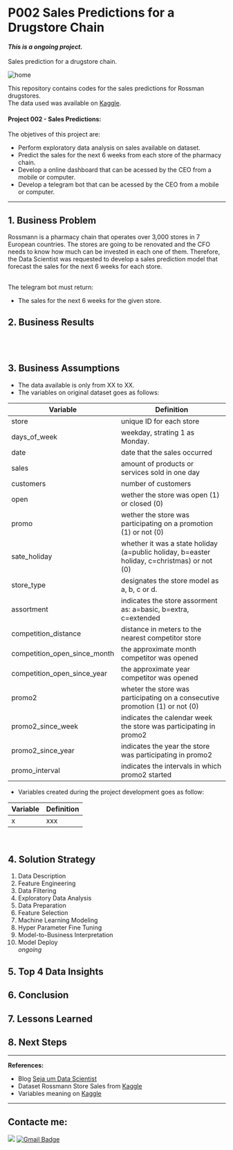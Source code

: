 # P002 Sales Predictions for a Drugstore Chain
**_This is a ongoing project._** <br><br>
Sales prediction for a drugstore chain.

![home](https://www.gsmmaniak.pl/wp-content/uploads/gsmmaniak/2019/03/rossmann-wypuscil-promocje-w-black-friday-ale-mocno-sie-przeliczyl-rozwscieczeni-klienci-skladaja-skargi-zwykle-zlodziejstwo-2389046.jpg) 

This repository contains codes for the sales predictions for Rossman drugstores. <br>
The data used was available on [Kaggle](https://www.kaggle.com/c/rossmann-store-sales).

#### Project 002 - Sales Predictions:
The objetives of this project are:
* Perform exploratory data analysis on sales available on dataset.
* Predict the sales for the next 6 weeks from each store of the pharmacy chain.
* Develop a online dashboard that can be acessed by the CEO from a mobile or computer.
* Develop a telegram bot that can be acessed by the CEO from a mobile or computer.

---
## 1. Business Problem
Rossmann is a pharmacy chain that operates over 3,000 stores in 7 European countries. The stores are going to be renovated and the CFO needs to know how much can be invested in each one of them. Therefore, the Data Scientist was requested to develop a sales prediction model that  forecast the sales for the next 6 weeks for each store.
<!-- Marco: This forecast also informs the CEO which store is able to account for its own restoration with the income within this period. -->

<br>The telegram bot must return:
   * The sales for the next 6 weeks for the given store.<br>

## 2. Business Results
<br>
<br>

## 3. Business Assumptions
* The data available is only from XX to XX.
* The variables on original dataset goes as follows:<br>

Variable | Definition
------------ | -------------
|store | unique ID for each store|
|days_of_week | weekday, strating 1 as Monday. |
|date | date that the sales occurred|
|sales | amount of products or services sold in one day  |
|customers | number of customers |
|open | wether the store was open (1) or closed (0)|
|promo | wether the store was participating on a promotion (1) or not (0)|
|sate_holiday | whether it was a state holiday (a=public holiday, b=easter holiday, c=christmas) or not (0) |
|store_type | designates the store model as a, b, c or d. |
|assortment | indicates the store assorment as: a=basic, b=extra, c=extended|
|competition_distance | distance in meters to the nearest competitor store |
|competition_open_since_month | the approximate month competitor was opened|
|competition_open_since_year | the approximate year competitor was opened|
|promo2 | wheter the store was participating on a consecutive promotion (1) or not (0)|
|promo2_since_week | indicates the calendar week the store was participating in promo2|
|promo2_since_year | indicates the year the store was participating in promo2|
|promo_interval | indicates the intervals in which promo2 started|

* Variables created during the project development goes as follow:

Variable | Definition
------------ | -------------
| x | xxx |


<br>

## 4. Solution Strategy
1. Data Description
2. Feature Engineering
3. Data Filtering
4. Exploratory Data Analysis
5. Data Preparation
6. Feature Selection
7. Machine Learning Modeling
8. Hyper Parameter Fine Tuning
9. Model-to-Business Interpretation
10. Model Deploy
<br>_ongoing_<br>

## 5. Top 4 Data Insights
<!-- 1. Properties built with basements decreased after the 80s
2. Almost 60% of the properties became available during summer/spring.
3. 50% of properties that should be bought are in a 15km radius from the lake.
4. Properties selected to be bought in a 15km radius from lake correspond to 60% of expected profit. -->

## 6. Conclusion
<!-- The objective of this project was to create a online dashboard to House Rocket's CEO. Deploying the dashboard on Heroku platforms provided the CEO acess from anywhere facilitating data visualization and business decisions. -->

## 7. Lessons Learned

## 8. Next Steps
<!--* Determine which season of the year would be the best to execute a sale.
* Get more address data to fill NAs.
* Expand this methodology to other regions that House Rocket operates.-->


----
**References:**
* Blog [Seja um Data Scientist](https://sejaumdatascientist.com/eu-criei-esse-projeto-e-consegui-meu-primeiro-emprego-como-data-scientist/)
* Dataset Rossmann Store Sales from [Kaggle](https://www.kaggle.com/c/rossmann-store-sales/overview)
* Variables meaning on [Kaggle](https://www.kaggle.com/c/rossmann-store-sales/data)

----
## Contacte me:
[<img src="https://img.shields.io/badge/linkedin-%230077B5.svg?&style=for-the-badge&logo=linkedin&logoColor=white" />](https://www.linkedin.com/in/marianaborgal/)
[![Gmail Badge](https://img.shields.io/badge/Gmail-D14836?style=for-the-badge&logo=gmail&logoColor=white&link=mailto:mariana.albor@gmail.com)](mailto:mariana.albor@gmail.com)
